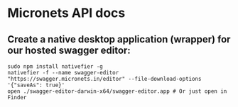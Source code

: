 # Micronets API docs

## Create a native desktop application (wrapper) for our hosted swagger editor:

```
sudo npm install nativefier -g
nativefier -f --name swagger-editor "https://swagger.micronets.in/editor" --file-download-options '{"saveAs": true}'
open ./swagger-editor-darwin-x64/swagger-editor.app # Or just open in Finder
```

